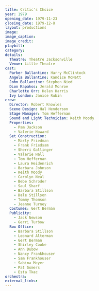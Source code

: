 ```yaml
---
title: Critic's Choice
year: 1979
opening_date: 1979-11-23
closing_date: 1979-12-8
layout: productions
image:
image_caption:
image_credit:
playbill: 
category: 
details:
  Theatre: Theatre Jacksonville
  Venue: Little Theatre
cast:
  Parker Ballantine: Harry McClintock
  Angela Ballantine: Kandice McNett
  John Ballantine: Stephen Nied
  Dion Kapakos: Jerald Monroe
  Charlotte Orr: Helen Harris
  Ivy London: Janice Rubin
crew:
  Director: Robert Knowles
  Scene Design: Hal Henderson
  Stage Manager: Tom Heffernan
  Sound and Light Technician: Keith Moody
  Properties:
    - Pam Jackson
    - Valerie Howard
  Set Construction:
    - Marty Friedman
    - Frank Friedsam
    - Sherri Gallinger
    - Valerie Hall
    - Tom Heffernan
    - Laura Heidenrich
    - Barbara Johnson
    - Keith Moody
    - Carolyn Neal
    - Bebe Schroder
    - Saul Sharf
    - Barbara Stillson
    - Dale Stillson
    - Tommy Thomson
    - Jeanne Turney
  Costumes: Gert Berman
  Publicity:
    - Jack Newson
    - Gerri Turbow
  Box Office:
    - Barbara Stillson
    - Leonard Alterman
    - Gert Berman
    - Shirley Cooke
    - Ann Dubow
    - Nancy Frankhouser
    - Sam Frankhouser
    - Sabina Meyer
    - Pat Somers
    - Esta Tkac
orchestra:
external_links:
---
```


